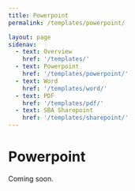 ```yaml
---
title: Powerpoint
permalink: /templates/powerpoint/

layout: page
sidenav:
  - text: Overview
    href: '/templates/'
  - text: Powerpoint
    href: '/templates/powerpoint/'
  - text: Word
    href: '/templates/word/'
  - text: PDF
    href: '/templates/pdf/'
  - text: SBA Sharepoint
    href: '/templates/sharepoint/'
---
```


# Powerpoint

Coming soon.